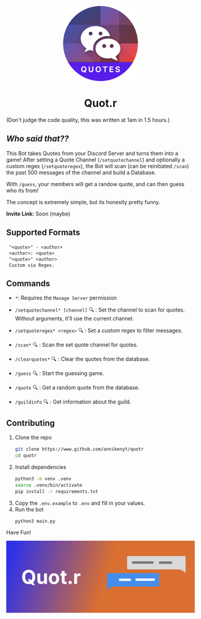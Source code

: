<p align="center">
    <img src="assets/icon.png" height=200> <br>
</p>

<h1 align="center">Quot.r</h1>

(Don't judge the code quality, this was written at 1am in 1.5 hours.)

## *Who said that??*

This Bot takes Quotes from your Discord Server and turns them into a game!
After setting a Quote Channel (`/setquotechannel`) and optionally a custom regex (`/setquoteregex`), the Bot will scan (can be reinitiated `/scan`) the past 500 messages of the channel and build a Database.

With `/guess`, your members will get a randow quote, and can then guess who its from!

The concept is extremely simple, but its honestly pretty funny.

**Invite Link:** Soon (maybe)

## Supported Formats

```
 "<quote>" - <author>
 <author>: <quote>   
 "<quote>" <author>
 Custom via Regex.
```

## Commands

- `*`: Requires the `Manage Server` permission


- `/setquotechannel* [channel]` :mag: : Set the channel to scan for quotes. Without arguments, it'll use the current channel.
- `/setquoteregex* <regex>` :mag: : Set a custom regex to filter messages.
- `/scan*` :mag: : Scan the set quote channel for quotes.
- `/clearquotes*` :mag: : Clear the quotes from the database.
- `/guess` :mag: : Start the guessing game.
- `/quote` :mag: : Get a random quote from the database.
- `/guildinfo` :mag: : Get information about the guild.


## Contributing

1. Clone the repo
    ```bash
    git clone https://www.github.com/annikenyt/quotr
    cd quotr
    ```
2. Install dependencies
    ```bash
    python3 -m venv .venv
    source .venv/bin/activate
    pip install -r requirements.txt
    ```
3. Copy the `.env.example` to `.env` and fill in your values.
4. Run the bot
    ```bash
    python3 main.py
    ```

Have Fun!

<p align="center">
    <img src="assets/banner.png"> <br>
</p>